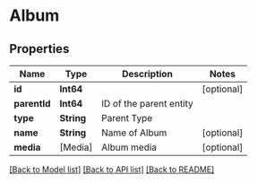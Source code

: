 # Album

## Properties
Name | Type | Description | Notes
------------ | ------------- | ------------- | -------------
**id** | **Int64** |  | [optional] 
**parentId** | **Int64** | ID of the parent entity | 
**type** | **String** | Parent Type | 
**name** | **String** | Name of Album | [optional] 
**media** | [Media] | Album media | [optional] 

[[Back to Model list]](../README.md#documentation-for-models) [[Back to API list]](../README.md#documentation-for-api-endpoints) [[Back to README]](../README.md)


